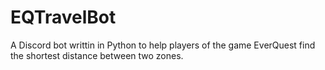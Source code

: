 # EQTravelBot
A Discord bot writtin in Python to help players of the game EverQuest find the shortest distance between two zones.
